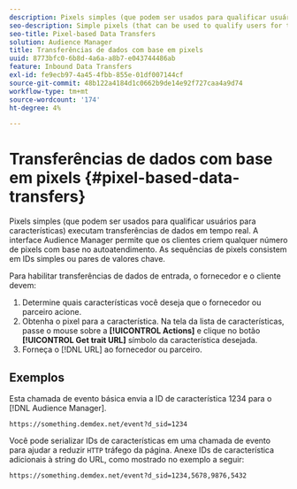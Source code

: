 ```yaml
---
description: Pixels simples (que podem ser usados para qualificar usuários para características) executam transferências de dados em tempo real. A interface Audience Manager permite que os clientes criem qualquer número de pixels com base no autoatendimento. As sequências de pixels consistem em IDs simples ou pares de valores chave.
seo-description: Simple pixels (that can be used to qualify users for traits) perform real-time data transfers. The Audience Manager interface lets clients create any number of pixels on a self-service basis. Pixel strings consist of simple IDs or key-value pairs.
seo-title: Pixel-based Data Transfers
solution: Audience Manager
title: Transferências de dados com base em pixels
uuid: 8773bfc0-6b8d-4a6a-a8b7-e043744486ab
feature: Inbound Data Transfers
exl-id: fe9ecb97-4a45-4fbb-855e-01df007144cf
source-git-commit: 48b122a4184d1c0662b9de14e92f727caa4a9d74
workflow-type: tm+mt
source-wordcount: '174'
ht-degree: 4%

---
```


# Transferências de dados com base em pixels {#pixel-based-data-transfers}

Pixels simples (que podem ser usados para qualificar usuários para características) executam transferências de dados em tempo real. A interface Audience Manager permite que os clientes criem qualquer número de pixels com base no autoatendimento. As sequências de pixels consistem em IDs simples ou pares de valores chave.

<!-- c_rt_inbound_pixel_transfers.xml -->

Para habilitar transferências de dados de entrada, o fornecedor e o cliente devem:

1. Determine quais características você deseja que o fornecedor ou parceiro acione.
1. Obtenha o pixel para a característica. Na tela da lista de características, passe o mouse sobre a **[!UICONTROL Actions]** e clique no botão **[!UICONTROL Get trait URL]** símbolo da característica desejada.
1. Forneça o [!DNL URL] ao fornecedor ou parceiro.

## Exemplos

Esta chamada de evento básica envia a ID de característica 1234 para o [!DNL Audience Manager].

```
https://something.demdex.net/event?d_sid=1234
```

Você pode serializar IDs de características em uma chamada de evento para ajudar a reduzir `HTTP` tráfego da página. Anexe IDs de característica adicionais à string do URL, como mostrado no exemplo a seguir:

```
https://something.demdex.net/event?d_sid=1234,5678,9876,5432
```
